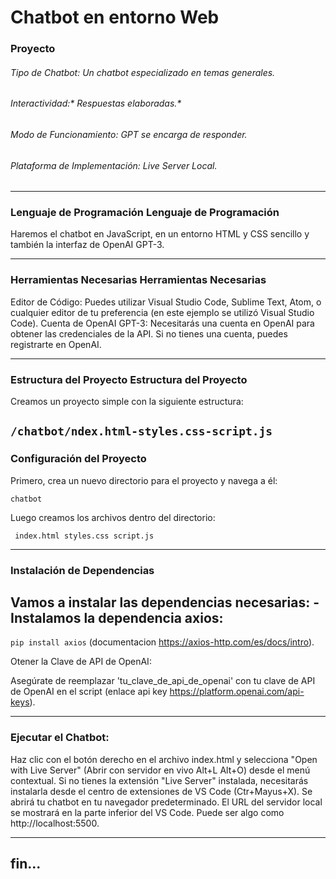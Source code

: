 # Chatbot en entorno Web
###   Proyecto
###### Tipo de Chatbot: *Un chatbot especializado en temas generales.*
###### Interactividad:* Respuestas elaboradas.*
###### Modo de Funcionamiento: *GPT se encarga de responder.*
###### Plataforma de Implementación: *Live Server Local.*

------------


###  Lenguaje de Programación  Lenguaje de Programación
Haremos el chatbot en JavaScript, en un entorno HTML y CSS sencillo y también la interfaz de OpenAI GPT-3.

------------


###  Herramientas Necesarias  Herramientas Necesarias
Editor de Código: Puedes utilizar Visual Studio Code, Sublime Text, Atom, o cualquier editor de tu preferencia (en este ejemplo se utilizó Visual Studio Code).
Cuenta de OpenAI GPT-3: Necesitarás una cuenta en OpenAI para obtener las credenciales de la API. Si no tienes una cuenta, puedes registrarte en OpenAI.

------------


###  Estructura del Proyecto  Estructura del Proyecto
Creamos un proyecto simple con la siguiente estructura:

`/chatbot/ndex.html-styles.css-script.js`
------------


### Configuración del Proyecto

Primero, crea un nuevo directorio para el proyecto y navega a él:

`chatbot`

Luego creamos los archivos dentro del directorio:

` index.html
 styles.css
 script.js`

------------


### 	Instalación de Dependencias
Vamos a instalar las dependencias necesarias:
   -Instalamos la dependencia axios:
-
`pip install axios` (documentacion https://axios-http.com/es/docs/intro).

 Otener la Clave de API de OpenAI:
 
Asegúrate de reemplazar 'tu_clave_de_api_de_openai' con tu clave de API de OpenAI en el script (enlace api key https://platform.openai.com/api-keys).

------------


###   Ejecutar el Chatbot:
Haz clic con el botón derecho en el archivo index.html y selecciona "Open with Live Server" (Abrir con servidor en vivo Alt+L Alt+O) desde el menú contextual.
Si no tienes la extensión "Live Server" instalada, necesitarás instalarla desde el centro de extensiones de VS Code (Ctr+Mayus+X).
Se abrirá tu chatbot en tu navegador predeterminado.
El URL del servidor local se mostrará en la parte inferior del VS Code. Puede ser algo como http://localhost:5500.

------------

## fin...
